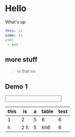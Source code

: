 # Hello

What's up

``` yaml
this: is
some: 42
yaml
 - yes
```

## more stuff

> is that so

## Demo 1

<input id="input1"></input>

| this | is | a | table | test |
|------|----|---|-------|------|
| 1    | 2  | 5 |   6   |   6  |
|   h  | 2 h| 5 | hh6   |   6  |



<script src="https://cdnjs.cloudflare.com/ajax/libs/require.js/2.3.3/require.min.js"></script>
<script>
    require.config({
        paths: {
            "bind": "./lib/bind",
            "jquery": "https://code.jquery.com/jquery-3.2.0.min"
        }
    });
    require(
        ["./bind"],
        () => require(
                ["./lib/index", "jquery"],
                () => require(["test.js"], 
                () => {})),
        () => {});
    var exports = {};
</script>